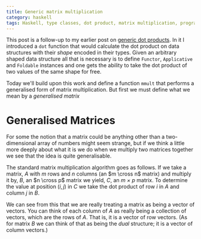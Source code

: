 ```yaml
---
title: Generic matrix multiplication
category: haskell
tags: Haskell, type classes, dot product, matrix multiplication, program derivation
---
```


This post is a follow-up to my earlier post on [generic dot products](posts/2011-06-27-generic-dot-products.html). In it I introduced a `dot` function that
would calculate the dot product on data structures with their *shape* encoded in their types. 
Given an arbitrary shaped data structure all that is necessary is to define `Functor`, `Applicative` and `Foldable` instances and one gets the ability to take the dot product of two values of the same shape for free.

Today we'll build upon this work and define a function `mmult` that performs a generalised form of matrix multiplication.  But first we must define what we mean by a *generalised matrix*

# Generalised Matrices

For some the notion that a matrix could be anything other than a two-dimensional array of numbers might seem strange, but if we think a little more deeply about what it is we do when we multiply two matrices together we see that the idea is quite generalisable.

The standard matrix multiplication algorithm goes as follows. If we take a matrix, $A$ with $m$ rows and $n$ columns (an $m \cross n$ matrix) and multiply it by, $B$, an $n \cross p$ matrix we yield, $C$, an *m × p* matrix. To determine the value at position $(i,j)$ in $C$ we take the dot product of row *i* in $A$ and column *j* in $B$.

We can see from this that we are really treating a matrix as being a vector of vectors. You can think of each column of $A$ as really being a collection of vectors, which are the rows of $A$. That is, it is a vector of row vectors. (As for matrix $B$ we can think of that as being the *dual* structure; it is a vector of column vectors.)
